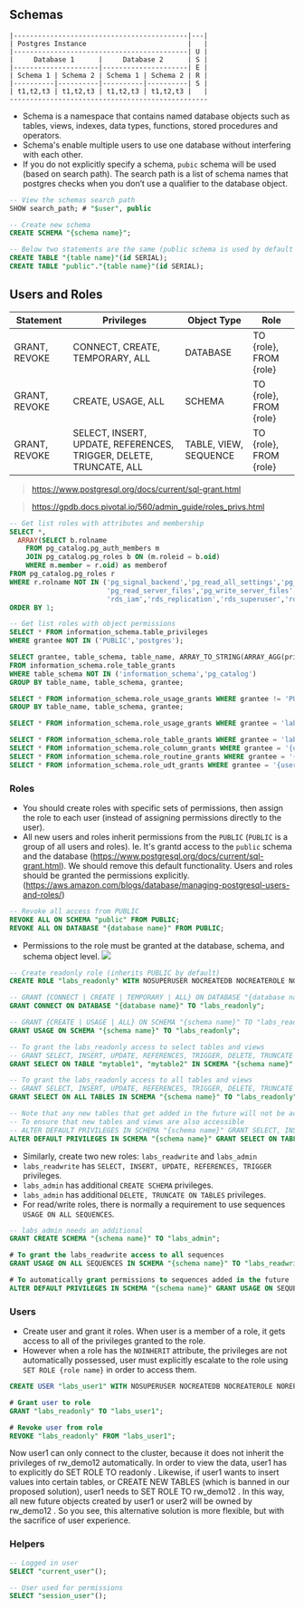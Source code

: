 ## Schemas

```
|-------------------------------------------|---|
| Postgres Instance                         |   |
|-------------------------------------------| U |
|     Database 1      |     Database 2      | S |
|---------------------|---------------------| E |
| Schema 1 | Schema 2 | Schema 1 | Schema 2 | R |
|----------|----------|----------|----------| S |
| t1,t2,t3 | t1,t2,t3 | t1,t2,t3 | t1,t2,t3 |   |
-------------------------------------------------
```

- Schema is a namespace that contains named database objects such as tables, views, indexes, data types, functions, stored procedures and operators. 
- Schema's enable multiple users to use one database without interfering with each other. 
- If you do not explicitly specify a schema, `pubic` schema will be used (based on search path). The search path is a list of schema names that postgres checks when you don’t use a qualifier to the database object. 

```sql
-- View the schemas search path
SHOW search_path; # "$user", public
```

```sql
-- Create new schema
CREATE SCHEMA "{schema name}";

-- Below two statements are the same (public schema is used by default based on search path) 
CREATE TABLE "{table name}"(id SERIAL);
CREATE TABLE "public"."{table name}"(id SERIAL);
```

## Users and Roles

| Statement     | Privileges                            | Object Type           | Role                   |  
| ------------- | ------------------------------------- | --------------------- | ---------------------- |
| GRANT, REVOKE | CONNECT, CREATE, TEMPORARY, ALL       | DATABASE              | TO {role}, FROM {role} |
| GRANT, REVOKE | CREATE, USAGE, ALL                    | SCHEMA                | TO {role}, FROM {role} |
| GRANT, REVOKE | SELECT, INSERT, UPDATE, REFERENCES, TRIGGER, DELETE, TRUNCATE, ALL | TABLE, VIEW, SEQUENCE | TO {role}, FROM {role} |	

> https://www.postgresql.org/docs/current/sql-grant.html

> https://gpdb.docs.pivotal.io/560/admin_guide/roles_privs.html

```sql
-- Get list roles with attributes and membership
SELECT *,
  ARRAY(SELECT b.rolname
    FROM pg_catalog.pg_auth_members m
    JOIN pg_catalog.pg_roles b ON (m.roleid = b.oid)
    WHERE m.member = r.oid) as memberof
FROM pg_catalog.pg_roles r
WHERE r.rolname NOT IN ('pg_signal_backend','pg_read_all_settings','pg_read_all_stats','pg_stat_scan_tables','pg_monitor',
                        'pg_read_server_files','pg_write_server_files','pg_execute_server_program',
                        'rds_iam','rds_replication','rds_superuser','rdsadmin','rdsrepladmin')
ORDER BY 1;

-- Get list roles with object permissions
SELECT * FROM information_schema.table_privileges 
WHERE grantee NOT IN ('PUBLIC','postgres');
```

```sql
SELECT grantee, table_schema, table_name, ARRAY_TO_STRING(ARRAY_AGG(privilege_type), ', ') AS grants
FROM information_schema.role_table_grants
WHERE table_schema NOT IN ('information_schema','pg_catalog')
GROUP BY table_name, table_schema, grantee;

SELECT * FROM information_schema.role_usage_grants WHERE grantee != 'PUBLIC'
GROUP BY table_name, table_schema, grantee;

SELECT * FROM information_schema.role_usage_grants WHERE grantee = 'labs_readonly';

SELECT * FROM information_schema.role_table_grants WHERE grantee = 'labs_readonly';
SELECT * FROM information_schema.role_column_grants WHERE grantee = '{user}';
SELECT * FROM information_schema.role_routine_grants WHERE grantee = '{user}';
SELECT * FROM information_schema.role_udt_grants WHERE grantee = '{user}';
```

### Roles

- You should create roles with specific sets of permissions, then assign the role to each user (instead of assigning permissions directly to the user).
- All new users and roles inherit permissions from the `PUBLIC` (`PUBLIC` is a group of all users and roles). Ie. It's grantd access to the `public` schema and the database (https://www.postgresql.org/docs/current/sql-grant.html). We should remove this default functionality. Users and roles should be granted the permissions explicitly. (https://aws.amazon.com/blogs/database/managing-postgresql-users-and-roles/)

```sql
-- Revoke all access from PUBLIC
REVOKE ALL ON SCHEMA "public" FROM PUBLIC;
REVOKE ALL ON DATABASE "{database name}" FROM PUBLIC;
```

- Permissions to the role must be granted at the database, schema, and schema object level.
![](https://d2908q01vomqb2.cloudfront.net/887309d048beef83ad3eabf2a79a64a389ab1c9f/2019/03/01/managing-postgresql-users-3.gif)

```sql
-- Create readonly role (inherits PUBLIC by default)
CREATE ROLE "labs_readonly" WITH NOSUPERUSER NOCREATEDB NOCREATEROLE NOREPLICATION NOINHERIT NOLOGIN;

-- GRANT {CONNECT | CREATE | TEMPORARY | ALL} ON DATABASE "{database name}" TO "labs_readonly";
GRANT CONNECT ON DATABASE "{database name}" TO "labs_readonly";

-- GRANT {CREATE | USAGE | ALL} ON SCHEMA "{schema name}" TO "labs_readonly";
GRANT USAGE ON SCHEMA "{schema name}" TO "labs_readonly";

-- To grant the labs_readonly access to select tables and views
-- GRANT SELECT, INSERT, UPDATE, REFERENCES, TRIGGER, DELETE, TRUNCATE ON TABLE "mytable1", "mytable2" IN SCHEMA "{schema name}" TO "labs_readonly";
GRANT SELECT ON TABLE "mytable1", "mytable2" IN SCHEMA "{schema name}" TO "labs_readonly";

-- To grant the labs_readonly access to all tables and views
-- GRANT SELECT, INSERT, UPDATE, REFERENCES, TRIGGER, DELETE, TRUNCATE ON ALL TABLES IN SCHEMA "{schema name}" TO "labs_readonly";
GRANT SELECT ON ALL TABLES IN SCHEMA "{schema name}" TO "labs_readonly";

-- Note that any new tables that get added in the future will not be accessible by the labs_readonly role
-- To ensure that new tables and views are also accessible
-- ALTER DEFAULT PRIVILEGES IN SCHEMA "{schema name}" GRANT SELECT, INSERT, UPDATE, REFERENCES, TRIGGER, DELETE, TRUNCATE ON TABLES TO "labs_readonly";
ALTER DEFAULT PRIVILEGES IN SCHEMA "{schema name}" GRANT SELECT ON TABLES TO "labs_readonly";
```

- Similarly, create two new roles: `labs_readwrite` and `labs_admin`
- `labs_readwrite` has `SELECT, INSERT, UPDATE, REFERENCES, TRIGGER` privileges.
- `labs_admin` has additional `CREATE SCHEMA` privileges. 
- `labs_admin` has additional `DELETE, TRUNCATE ON TABLES` privileges. 
- For read/write roles, there is normally a requirement to use sequences `USAGE ON ALL SEQUENCES`.

```sql
-- labs_admin needs an additional 
GRANT CREATE SCHEMA "{schema name}" TO "labs_admin";

# To grant the labs_readwrite access to all sequences
GRANT USAGE ON ALL SEQUENCES IN SCHEMA "{schema name}" TO "labs_readwrite";

# To automatically grant permissions to sequences added in the future
ALTER DEFAULT PRIVILEGES IN SCHEMA "{schema name}" GRANT USAGE ON SEQUENCES TO "labs_readwrite";
```

### Users

- Create user and grant it roles. When user is a member of a role, it gets access to all of the privileges granted to the role.
- However when a role has the `NOINHERIT` attribute, the privileges are not automatically possessed, user must explicitly escalate to the role using `SET ROLE {role name}` in order to access them.


```sql
CREATE USER "labs_user1" WITH NOSUPERUSER NOCREATEDB NOCREATEROLE NOREPLICATION INHERIT LOGIN PASSWORD 'pass';

# Grant user to role
GRANT "labs_readonly" TO "labs_user1";

# Revoke user from role
REVOKE "labs_readonly" FROM "labs_user1";
```

Now user1 can only connect to the cluster, because it does not inherit the privileges of rw_demo12 automatically. In order to view the data, user1 has to explicitly do SET ROLE TO readonly . Likewise, if user1 wants to insert values into certain tables, or CREATE NEW TABLES (which is banned in our proposed solution), user1 needs to SET ROLE TO rw_demo12 . In this way, all new future objects created by user1 or user2 will be owned by rw_demo12 . So you see, this alternative solution is more flexible, but with the sacrifice of user experience.

### Helpers

```sql
-- Logged in user
SELECT "current_user"();

-- User used for permissions
SELECT "session_user"();
```
